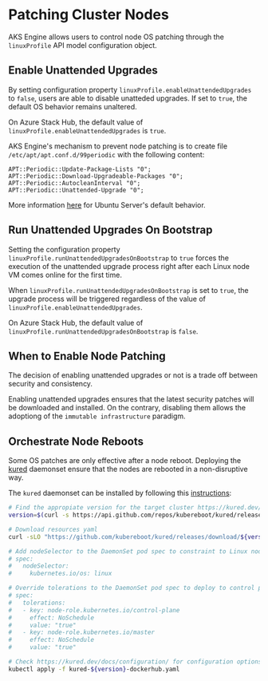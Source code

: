 # Patching Cluster Nodes

AKS Engine allows users to control node OS patching through the `linuxProfile` API model configuration object.

## Enable Unattended Upgrades

By setting configuration property `linuxProfile.enableUnattendedUpgrades` to `false`, users are able to disable unatteded upgrades.
If set to `true`, the default OS behavior remains unaltered.

On Azure Stack Hub, the default value of `linuxProfile.enableUnattendedUpgrades` is `true`.

AKS Engine's mechanism to prevent node patching is to create file `/etc/apt/apt.conf.d/99periodic` with the following content:

```
APT::Periodic::Update-Package-Lists "0";
APT::Periodic::Download-Upgradeable-Packages "0";
APT::Periodic::AutocleanInterval "0";
APT::Periodic::Unattended-Upgrade "0";
```

More information [here](https://help.ubuntu.com/community/AutomaticSecurityUpdates) for Ubuntu Server's default behavior.

## Run Unattended Upgrades On Bootstrap

Setting the configuration property `linuxProfile.runUnattendedUpgradesOnBootstrap` to `true`
forces the execution of the unattended upgrade process right after each Linux node VM comes online for the first time.

When `linuxProfile.runUnattendedUpgradesOnBootstrap` is set to `true`,
the upgrade process will be triggered regardless of the value of `linuxProfile.enableUnattendedUpgrades`.

On Azure Stack Hub, the default value of `linuxProfile.runUnattendedUpgradesOnBootstrap` is `false`.

## When to Enable Node Patching

The decision of enabling unattended upgrades or not is a trade off between security and consistency.

Enabling unattended upgrades ensures that the latest security patches will be downloaded and installed.
On the contrary, disabling them allows the adoptiong of the `immutable infrastructure` paradigm.

## Orchestrate Node Reboots

Some OS patches are only effective after a node reboot.
Deploying the [kured](https://github.com/weaveworks/kured) daemonset ensure that the nodes are rebooted in a non-disruptive way.

The `kured` daemonset can be installed by following this [instructions](https://kured.dev/docs/installation/):

```bash
# Find the appropiate version for the target cluster https://kured.dev/docs/installation/#kubernetes--os-compatibility
version=$(curl -s https://api.github.com/repos/kubereboot/kured/releases | jq -r '.[0].tag_name')

# Download resources yaml
curl -sLO "https://github.com/kubereboot/kured/releases/download/${version}/kured-${version}-dockerhub.yaml"

# Add nodeSelector to the DaemonSet pod spec to constraint to Linux nodes
# spec:
#   nodeSelector:
#     kubernetes.io/os: linux

# Override tolerations to the DaemonSet pod spec to deploy to control plane nodes
# spec:
#   tolerations:
#   - key: node-role.kubernetes.io/control-plane
#     effect: NoSchedule
#     value: "true"
#   - key: node-role.kubernetes.io/master
#     effect: NoSchedule
#     value: "true"

# Check https://kured.dev/docs/configuration/ for configuration options
kubectl apply -f kured-${version}-dockerhub.yaml
```

